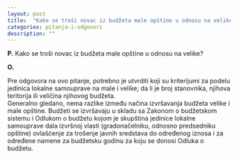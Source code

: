 ```yaml
---
layout: post
title:  "Kako se troši novac iz budžeta male opštine u odnosu na velike?"
categories: pitanja-i-odgovori
description: ""
---
```


**P.**
Kako se troši novac iz budžeta male opštine u odnosu na velike?


**O.**

<div class="justify">
Pre odgovora na ovo pitanje, potrebno je utvrditi koji su kriterijumi za podelu jedinica lokalne samouprave na male i velike; da li je broj stanovnika, njihova teritorija ili veličina njihovog budžeta.<br/>
Generalno gledano, nema razlike između načina izvršavanja budžeta velike i male opštine. Budžeti se izvršavaju u skladu sa Zakonom o budžetskom sistemu i Odlukom o budžetu kojom je skupština jedinice lokalne samouprave dala izvršnoj vlasti (gradonačelniku, odnosno predsedniku opštine) ovlašćenje za trošenje javnih sredstava do određenog iznosa i za određene namene za budžetsku godinu za koju se donosi Odluka o budžetu.</div>